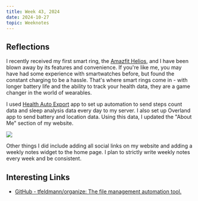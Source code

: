 ```yaml
---
title: Week 43, 2024
date: 2024-10-27
topic: Weeknotes
---
```


## Reflections

I recently received my first smart ring, the [Amazfit Helios](https://www.amazfit.com/products/amazfit-helio-ring), and I have been blown away by its features and convenience. If you're like me, you may have had some experience with smartwatches before, but found the constant charging to be a hassle. That's where smart rings come in - with longer battery life and the ability to track your health data, they are a game changer in the world of wearables.

I used [Health Auto Export](https://apps.apple.com/us/app/health-auto-export-json-csv/id1115567069) app to set up automation to send steps count data and sleep analysis data every day to my server. I also set up Overland app to send battery and location data. Using this data, I updated the "About Me" section of my website.

![](https://res.cloudinary.com/ashishdotme/image/upload/f_auto/v1731198316/images/blog/fbddvmlexuv0dnull5em.png)


Other things I did include adding all social links on my website and adding a weekly notes widget to the home page. I plan to strictly write weekly notes every week and be consistent.

## Interesting Links

- [GitHub - tfeldmann/organize: The file management automation tool.](https://github.com/tfeldmann/organize)